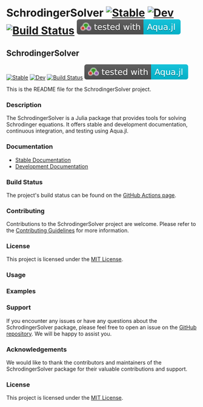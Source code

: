# SchrodingerSolver [![Stable](https://img.shields.io/badge/docs-stable-blue.svg)](https://walexaindre.github.io/SchrodingerSolver.jl/stable/) [![Dev](https://img.shields.io/badge/docs-dev-blue.svg)](https://walexaindre.github.io/SchrodingerSolver.jl/dev/) [![Build Status](https://github.com/walexaindre/SchrodingerSolver.jl/actions/workflows/CI.yml/badge.svg?branch=master)](https://github.com/walexaindre/SchrodingerSolver.jl/actions/workflows/CI.yml?query=branch%3Amaster) [![Aqua](https://raw.githubusercontent.com/JuliaTesting/Aqua.jl/master/badge.svg)](https://github.com/JuliaTesting/Aqua.jl)

## SchrodingerSolver

[![Stable](https://img.shields.io/badge/docs-stable-blue.svg)](https://walexaindre.github.io/SchrodingerSolver.jl/stable/)
[![Dev](https://img.shields.io/badge/docs-dev-blue.svg)](https://walexaindre.github.io/SchrodingerSolver.jl/dev/)
[![Build Status](https://github.com/walexaindre/SchrodingerSolver.jl/actions/workflows/CI.yml/badge.svg?branch=master)](https://github.com/walexaindre/SchrodingerSolver.jl/actions/workflows/CI.yml?query=branch%3Amaster)
[![Aqua](https://raw.githubusercontent.com/JuliaTesting/Aqua.jl/master/badge.svg)](https://github.com/JuliaTesting/Aqua.jl)

This is the README file for the SchrodingerSolver project. 

### Description

The SchrodingerSolver is a Julia package that provides tools for solving Schrodinger equations. It offers stable and development documentation, continuous integration, and testing using Aqua.jl.

### Documentation

- [Stable Documentation](https://walexaindre.github.io/SchrodingerSolver.jl/stable/)
- [Development Documentation](https://walexaindre.github.io/SchrodingerSolver.jl/dev/)

### Build Status

The project's build status can be found on the [GitHub Actions page](https://github.com/walexaindre/SchrodingerSolver.jl/actions/workflows/CI.yml?query=branch%3Amaster).

### Contributing

Contributions to the SchrodingerSolver project are welcome. Please refer to the [Contributing Guidelines](CONTRIBUTING.md) for more information.

### License

This project is licensed under the [MIT License](LICENSE).
### Usage


### Examples

### Support

If you encounter any issues or have any questions about the SchrodingerSolver package, please feel free to open an issue on the [GitHub repository](https://github.com/walexaindre/SchrodingerSolver.jl/issues). We will be happy to assist you.

### Acknowledgements

We would like to thank the contributors and maintainers of the SchrodingerSolver package for their valuable contributions and support.

### License

This project is licensed under the [MIT License](LICENSE).
